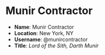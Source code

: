 # Munir Contractor

* **Name**: Munir Contractor
* **Location**: New York, NY
* **Username**: @munircontractor
* **Title**: *Lord of the Sith, Darth Munir*
